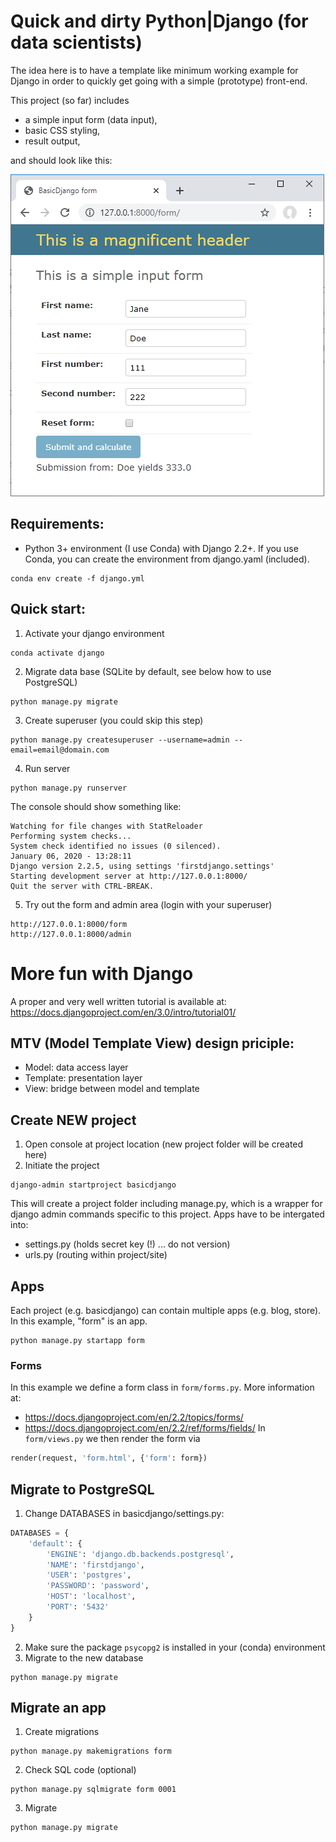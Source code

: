 # Quick and dirty Python|Django (for data scientists)

The idea here is to have a template like minimum working example for Django in order to quickly get going with a simple (prototype) front-end.

This project (so far) includes
* a simple input form (data input),
* basic CSS styling,
* result output,

and should look like this:

![form](form.PNG)


## Requirements:
* Python 3+ environment (I use Conda) with Django 2.2+. If you use Conda, you can create the environment from django.yaml (included).
```
conda env create -f django.yml
```


## Quick start:
1. Activate your django environment
```
conda activate django
```
2. Migrate data base (SQLite by default, see below how to use PostgreSQL)
```
python manage.py migrate
```
3. Create superuser (you could skip this step)
```
python manage.py createsuperuser --username=admin --email=email@domain.com
```
4. Run server
```
python manage.py runserver
```
The console should show something like:
```
Watching for file changes with StatReloader
Performing system checks...
System check identified no issues (0 silenced).
January 06, 2020 - 13:28:11
Django version 2.2.5, using settings 'firstdjango.settings'
Starting development server at http://127.0.0.1:8000/
Quit the server with CTRL-BREAK.
```
5. Try out the form and admin area (login with your superuser)
```
http://127.0.0.1:8000/form
http://127.0.0.1:8000/admin
```

# More fun with Django
A proper and very well written tutorial is available at: https://docs.djangoproject.com/en/3.0/intro/tutorial01/


## MTV (Model Template View) design priciple:
* Model: data access layer
* Template: presentation layer
* View: bridge between model and template


## Create NEW project
1. Open console at project location (new project folder will be created here)
2. Initiate the project
```
django-admin startproject basicdjango
```
This will create a project folder including manage.py, which is a wrapper for django admin commands specific to this project. Apps have to be intergated into:
* settings.py (holds secret key (!) ... do not version)
* urls.py (routing within project/site)


## Apps
Each project (e.g. basicdjango) can contain multiple apps (e.g. blog, store). In this example, "form" is an app.
```
python manage.py startapp form
```

### Forms
In this example we define a form class in ``form/forms.py``. More information at:
* https://docs.djangoproject.com/en/2.2/topics/forms/
* https://docs.djangoproject.com/en/2.2/ref/forms/fields/
In ``form/views.py`` we then render the form via 
```python
render(request, 'form.html', {'form': form})
```


## Migrate to PostgreSQL
1. Change DATABASES in basicdjango/settings.py:
```python
DATABASES = {
    'default': {
        'ENGINE': 'django.db.backends.postgresql',
        'NAME': 'firstdjango',
        'USER': 'postgres',
        'PASSWORD': 'password',
        'HOST': 'localhost',
        'PORT': '5432'
    }
}
```
2. Make sure the package ``psycopg2`` is installed in your (conda) environment
3. Migrate to the new database
```
python manage.py migrate 
```


## Migrate an app
1. Create migrations
```
python manage.py makemigrations form
```
2. Check SQL code (optional)
```
python manage.py sqlmigrate form 0001
```
3. Migrate
```
python manage.py migrate
```






